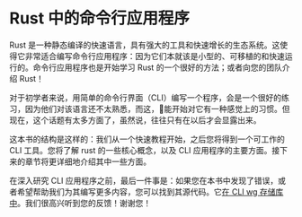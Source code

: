 # Rust 中的命令行应用程序

Rust 是一种静态编译的快速语言，具有强大的工具和快速增长的生态系统。这使得它非常适合编写命令行应用程序：因为它们本就该是小型的、可移植的和快速运行的。命令行应用程序也是开始学习 Rust 的一个很好的方法；或者向您的团队介绍 Rust！

对于初学者来说，用简单的命令行界面（CLI）编写一个程序，会是一个很好的练习，因为他们对该语言还不太熟悉，而这，能开始对它有一种感觉上的习惯。但现在，这个话题有太多方面了，虽然说，往往只有在以后才会显露出来。

这本书的结构是这样的：我们从一个快速教程开始，之后您将得到一个可工作的 CLI 工具。您将了解 rust 的一些核心概念，以及 CLI 应用程序的主要方面。接下来的章节将更详细地介绍其中一些方面。

在深入研究 CLI 应用程序之前，最后一件事是：如果您在本书中发现了错误，或者希望帮助我们为其编写更多内容，您可以找到其源代码。它[在 CLI wg 存储库中][book-src]。我们很高兴听到您的反馈！谢谢您！

[book-src]: https://github.com/rust-lang-nursery/cli-wg

